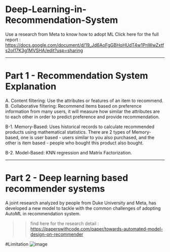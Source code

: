 # Deep-Learning-in-Recommendation-System
Use a research from Meta to know how to adopt ML
Click here for the full report : https://docs.google.com/document/d/19_Jd6AoFgGBHoHUdT4w1PnWwZxtfs2oI17K3g1MVSHA/edit?usp=sharing

----------------------------------------------------------------------------------------------------------------------------------------------------
# Part 1 - Recommendation System Explanation
A. Content filtering: Use the attributes or features of an item to recommend. 
B. Collaborative filtering: Recommend items based on preference information from many users, it will measure how similar the attributes are to each other in order to predict preference and provide recommendation.

 B-1. Memory-Based: 
 Uses historical records to calculate recommended products using mathematical statistics. There are 2 types of Memory-based, one is user based - users similar to you also purchased, and the other is item based - people who bought this product also bought.

 B-2. Model-Based:
 KNN regression and Matrix Factorization.

----------------------------------------------------------------------------------------------------------------------------------------------------
# Part 2 - Deep learning based recommender systems
A joint research analyzed by people from Duke University and Meta, has developed a new model to tackle with the common challenges of adopting AutoML in recommendation system.
>> find here for the research detail : https://paperswithcode.com/paper/towards-automated-model-design-on-recommender

#Limitation 
![image](https://github.com/user-attachments/assets/7965467f-93be-48b2-8f34-c2e4b8be90e4)



